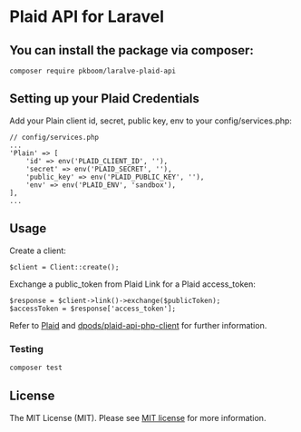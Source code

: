 # Plaid API for Laravel

## You can install the package via composer:

```
composer require pkboom/laralve-plaid-api
```

## Setting up your Plaid Credentials
Add your Plain client id, secret, public key, env to your config/services.php:

```
// config/services.php
...
'Plain' => [
    'id' => env('PLAID_CLIENT_ID', ''), 
    'secret' => env('PLAID_SECRET', ''), 
    'public_key' => env('PLAID_PUBLIC_KEY', ''), 
    'env' => env('PLAID_ENV', 'sandbox'),
],
...
```

## Usage

Create a client:
```
$client = Client::create();
```

Exchange a public_token from Plaid Link for a Plaid access_token:
```
$response = $client->link()->exchange($publicToken);
$accessToken = $response['access_token'];
```

Refer to [Plaid](https://plaid.com/docs/) and [dpods/plaid-api-php-client](https://github.com/dpods/plaid-api-php-client) for further information.

### Testing

``` bash
composer test
```

## License

The MIT License (MIT). Please see [MIT license](http://opensource.org/licenses/MIT) for more information.